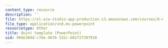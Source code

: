 ```yaml
---
content_type: resource
description: ''
file: https://ol-ocw-studio-app-production.s3.amazonaws.com/courses/6-803-the-human-intelligence-enterprise-spring-2019/90de384dc7de4b76332cb0272f397918_6.803_quint_template.ppt
file_type: application/vnd.ms-powerpoint
resourcetype: Other
title: Quint template (PowerPoint)
uid: 90de384d-c7de-4b76-332c-b0272f397918
---
```

